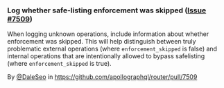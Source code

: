 ### Log whether safe-listing enforcement was skipped ([Issue #7509](https://github.com/apollographql/router/issues/7509))

When logging unknown operations, include information about whether enforcement was skipped. This will help distinguish between truly problematic external operations (where `enforcement_skipped` is false) and internal operations that are intentionally allowed to bypass safelisting (where `enforcement_skipped` is true).

By [@DaleSeo](https://github.com/DaleSeo) in https://github.com/apollographql/router/pull/7509
